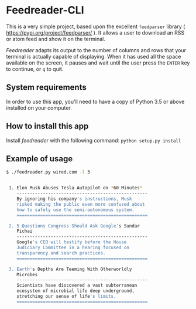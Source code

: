 # Feedreader-CLI

This is a very simple project, based upon the excellent 
`feedparser` library ( <https://pypi.org/project/feedparser/> ).
It allows a user to download an RSS or atom feed and show it 
on the terminal.

*Feedreader* adapts its output to the number of columns 
and rows that your terminal is actually capable of 
displaying. When it has used all the space available
on the screen, it pauses and wait until the user 
press the `ENTER` key to continue, or `q` to quit.

## System requirements

In order to use this app, you'll need to have a copy of 
Python 3.5 or above installed on your computer.

## How to install this app

Install *feedreader* with the following command: 
   `python setup.py install`

## Example of usage

```bash
$ ./feedreader.py wired.com -l 3


 1. Elon Musk Abuses Tesla Autopilot on *60 Minutes*
    --------------------------------------------------
    By ignoring his company's instructions, Musk
    risked making the public even more confused about
    how to safely use the semi-autonomous system.
    ==================================================

 2. 5 Questions Congress Should Ask Google's Sundar
    Pichai
    --------------------------------------------------
    Google's CEO will testify before the House
    Judiciary Committee in a hearing focused on
    transparency and search practices.
    ==================================================

 3. Earth's Depths Are Teeming With Otherworldly
    Microbes
    --------------------------------------------------
    Scientists have discovered a vast subterranean
    ecosystem of microbial life deep underground,
    stretching our sense of life's limits.
    ==================================================
```

